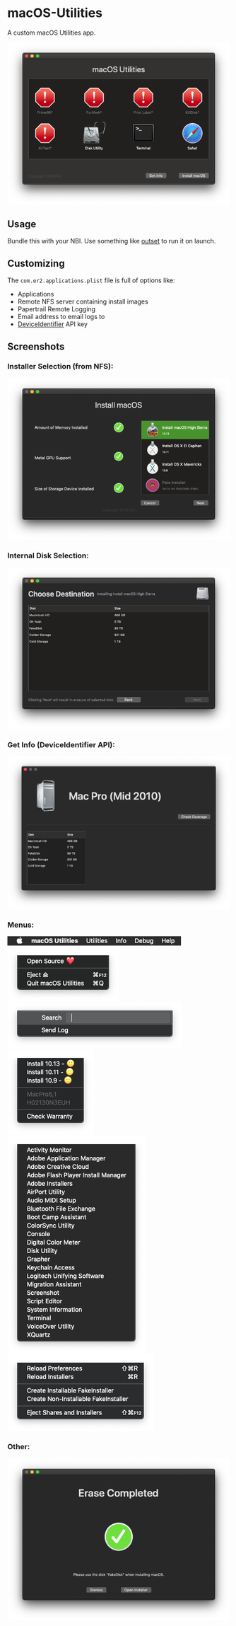 # macOS-Utilities
A custom macOS Utilities app.

![](https://github.com/128keaton/macOS-Utilities/blob/disk-manager/Screenshots/screenshot9.png?raw=true)

## Usage
Bundle this with your NBI. Use something like [outset](https://github.com/chilcote/outset) to run it on launch.

## Customizing
The `com.er2.applications.plist` file is full of options like:
* Applications
* Remote NFS server containing install images
* Papertrail Remote Logging
* Email address to email logs to
* [DeviceIdentifier](https://docs.reincubate.com/deviceidentifier/) API key

## Screenshots

### Installer Selection (from NFS):
![](https://github.com/128keaton/macOS-Utilities/blob/disk-manager/Screenshots/screenshot7.png?raw=true)

### Internal Disk Selection:
![](https://github.com/128keaton/macOS-Utilities/blob/disk-manager/Screenshots/screenshot6.png?raw=true)

### Get Info (DeviceIdentifier API):
![](https://github.com/128keaton/macOS-Utilities/blob/disk-manager/Screenshots/screenshot8.png?raw=true)


### Menus:
![](https://github.com/128keaton/macOS-Utilities/blob/disk-manager/Screenshots/screenshot0.png?raw=true)
![Main](https://github.com/128keaton/macOS-Utilities/blob/disk-manager/Screenshots/screenshot1.png?raw=true)
![Help](https://github.com/128keaton/macOS-Utilities/blob/disk-manager/Screenshots/screenshot2.png?raw=true)
![Info](https://github.com/128keaton/macOS-Utilities/blob/disk-manager/Screenshots/screenshot3.png?raw=true)
![Utilities](https://github.com/128keaton/macOS-Utilities/blob/disk-manager/Screenshots/screenshot4.png?raw=true)
![Debug](https://github.com/128keaton/macOS-Utilities/blob/disk-manager/Screenshots/screenshot5.png?raw=true)

### Other:
![](https://github.com/128keaton/macOS-Utilities/blob/disk-manager/Screenshots/screenshot10.png?raw=true)
